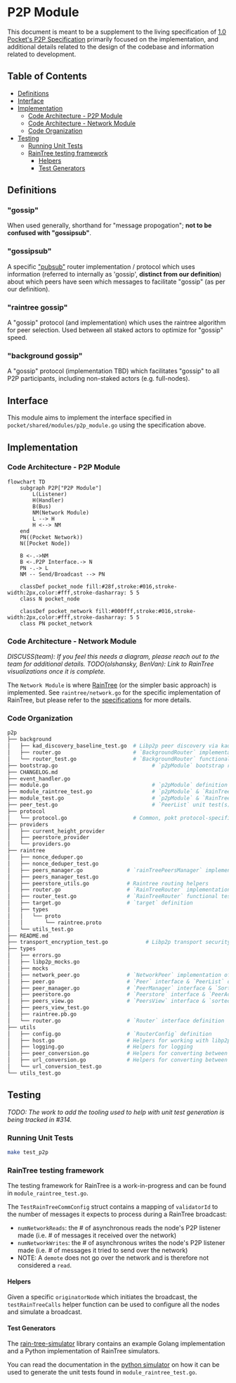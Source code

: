 # P2P Module <!-- omit in toc -->

This document is meant to be a supplement to the living specification of [1.0 Pocket's P2P Specification](https://github.com/pokt-network/pocket-network-protocol/tree/main/p2p) primarily focused on the implementation, and additional details related to the design of the codebase and information related to development.

## Table of Contents <!-- omit in toc -->

- [Definitions](#definitions)
- [Interface](#interface)
- [Implementation](#implementation)
  - [Code Architecture - P2P Module](#code-architecture---p2p-module)
  - [Code Architecture - Network Module](#code-architecture---network-module)
  - [Code Organization](#code-organization)
- [Testing](#testing)
  - [Running Unit Tests](#running-unit-tests)
  - [RainTree testing framework](#raintree-testing-framework)
    - [Helpers](#helpers)
    - [Test Generators](#test-generators)

## Definitions

### "gossip"

When used generally, shorthand for "message propogation"; **not to be confused with "gossipsub"**.

### "gossipsub"

A specific ["pubsub"](https://pkg.go.dev/github.com/libp2p/go-libp2p-pubsub) router implementation / protocol which uses information (referred to internally as 'gossip', **distinct from our definition**) about which peers have seen which messages to facilitate "gossip" (as per our definition).

### "raintree gossip"

A "gossip" protocol (and implementation) which uses the raintree algorithm for peer selection. Used between all staked actors to optimize for "gossip" speed.

### "background gossip"

A "gossip" protocol (implementation TBD) which facilitates "gossip" to all P2P participants, including non-staked actors (e.g. full-nodes).

## Interface

This module aims to implement the interface specified in `pocket/shared/modules/p2p_module.go` using the specification above.

## Implementation

### Code Architecture - P2P Module

```mermaid
flowchart TD
    subgraph P2P["P2P Module"]
        L(Listener)
        H(Handler)
        B(Bus)
        NM(Network Module)
        L --> H
        H <--> NM
    end
    PN((Pocket Network))
    N([Pocket Node])

    B <-.->NM
    B <-.P2P Interface.-> N
    PN -.-> L
    NM -- Send/Broadcast --> PN

    classDef pocket_node fill:#28f,stroke:#016,stroke-width:2px,color:#fff,stroke-dasharray: 5 5
    class N pocket_node

    classDef pocket_network fill:#000fff,stroke:#016,stroke-width:2px,color:#fff,stroke-dasharray: 5 5
    class PN pocket_network
```

### Code Architecture - Network Module

_DISCUSS(team): If you feel this needs a diagram, please reach out to the team for additional details._
_TODO(olshansky, BenVan): Link to RainTree visualizations once it is complete._

The `Network Module` is where [RainTree](https://github.com/pokt-network/pocket/files/9853354/raintree.pdf) (or the simpler basic approach) is implemented. See `raintree/network.go` for the specific implementation of RainTree, but please refer to the [specifications](https://github.com/pokt-network/pocket-network-protocol/tree/main/p2p) for more details.

### Code Organization

```bash
p2p
├── background
│   ├── kad_discovery_baseline_test.go  # Libp2p peer discovery via kademalia baseline example
│   ├── router.go                       # `BackgroundRouter` implementation of `Router` interface
│   └── router_test.go                  # `BackgroundRouter` functional tests
├── bootstrap.go                              # `p2pModule` bootstrap related method(s)
├── CHANGELOG.md
├── event_handler.go
├── module.go                                 # `p2pModule` definition
├── module_raintree_test.go                   # `p2pModule` & `RainTreeRouter` functional tests (routing)
├── module_test.go                            # `p2pModule` & `RainTreeRouter` integration tests
├── peer_test.go                              # `PeerList` unit test(s)
├── protocol
│   └── protocol.go                     # Common, pokt protocol-specific constants
├── providers
│   ├── current_height_provider
│   ├── peerstore_provider
│   └── providers.go
├── raintree
│   ├── nonce_deduper.go
│   ├── nonce_deduper_test.go
│   ├── peers_manager.go              # `rainTreePeersManager` implementation of `PeersManager` interface
│   ├── peers_manager_test.go
│   ├── peerstore_utils.go            # Raintree routing helpers
│   ├── router.go                     # `RainTreeRouter` implementation of `Router` interface
│   ├── router_test.go                # `RainTreeRouter` functional tests
│   ├── target.go                     # `target` definition
│   ├── types
│   │   └── proto
│   │       └── raintree.proto
│   └── utils_test.go
├── README.md
├── transport_encryption_test.go            # Libp2p transport security integration test
├── types
│   ├── errors.go
│   ├── libp2p_mocks.go
│   ├── mocks
│   ├── network_peer.go               # `NetworkPeer` implementation of `Peer` interface
│   ├── peer.go                       # `Peer` interface & `PeerList` definitions
│   ├── peer_manager.go               # `PeerManager` interface & `SortedPeerManager` implementation definitions
│   ├── peerstore.go                  # `Peerstore` interface & `PeerAddrMap` implementation definitions
│   ├── peers_view.go                 # `PeersView` interface & `sortedPeersView` implementation definitions
│   ├── peers_view_test.go
│   ├── raintree.pb.go
│   └── router.go                     # `Router` interface definition
├── utils
│   ├── config.go                     # `RouterConfig` definition
│   ├── host.go                       # Helpers for working with libp2p hosts
│   ├── logging.go                    # Helpers for logging
│   ├── peer_conversion.go            # Helpers for converting between "native" and libp2p peer representations
│   ├── url_conversion.go             # Helpers for converting between  "native" and libp2p network address representations
│   └── url_conversion_test.go
└── utils_test.go
```

## Testing

_TODO: The work to add the tooling used to help with unit test generation is being tracked in #314._

### Running Unit Tests

```bash
make test_p2p
```

### RainTree testing framework

The testing framework for RainTree is a work-in-progress and can be found in `module_raintree_test.go`.

The `TestRainTreeCommConfig` struct contains a mapping of `validatorId` to the number of messages it expects to process during a RainTree broadcast:

- `numNetworkReads`: the # of asynchronous reads the node's P2P listener made (i.e. # of messages it received over the network)
- `numNetworkWrites`: the # of asynchronous writes the node's P2P listener made (i.e. # of messages it tried to send over the network)
- NOTE: A `demote` does not go over the network and is therefore not considered a `read`.

#### Helpers

Given a specific `originatorNode` which initiates the broadcast, the `testRainTreeCalls` helper function can be used to configure all the nodes and simulate a broadcast.

#### Test Generators

The [rain-tree-simulator](https://github.com/pokt-network/rain-tree-sim/blob/main/python) library contains an example Golang implementation and a Python implementation of RainTree simulators.

You can read the documentation in the [python simulator](https://github.com/pokt-network/rain-tree-sim/blob/main/python) on how it can be used to generate the unit tests found in `module_raintree_test.go`.

<!-- GITHUB_WIKI: p2p/readme -->
